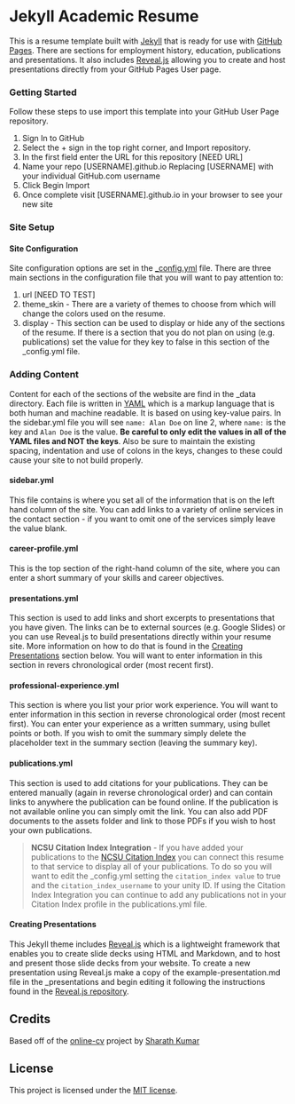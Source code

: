 # Jekyll Academic Resume

This is a resume template built with [Jekyll](https://jekyllrb.com/) that is ready for use with [GitHub Pages](https://pages.github.com/). There are sections for employment history, education, publications and presentations. It also includes [Reveal.js](https://revealjs.com/#/) allowing you to create and host presentations directly from your GitHub Pages User page.


### Getting Started
Follow these steps to use import this template into your GitHub User Page repository.

1. Sign In to GitHub
2. Select the + sign in the top right corner, and Import repository.
3. In the first field enter the URL for this repository [NEED URL]
4. Name your repo [USERNAME].github.io Replacing [USERNAME] with your individual GitHub.com username
5. Click Begin Import
6. Once complete visit [USERNAME].github.io in your browser to see your new site


### Site Setup
#### Site Configuration
Site configuration options are set in the [\_config.yml](/_config.yml) file. There are three main sections in the configuration file that you will want to pay attention to:

1. url [NEED TO TEST]
2. theme_skin - There are a variety of themes to choose from which will change the colors used on the resume.
3. display - This section can be used to display or hide any of the sections of the resume. If there is a section that you do not plan on using (e.g. publications) set the value for they key to false in this section of the \_config.yml file.

### Adding Content
Content for each of the sections of the website are find in the \_data directory. Each file is written in [YAML](https://en.wikipedia.org/wiki/YAML) which is a markup language that is both human and machine readable. It is based on using key-value pairs. In the sidebar.yml file you will see ```name: Alan Doe``` on line 2, where ```name:``` is the key and ```Alan Doe``` is the value. **Be careful to only edit the values in all of the YAML files and NOT the keys**. Also be sure to maintain the existing spacing, indentation and use of colons in the keys, changes to these could cause your site to not build properly.

#### sidebar.yml
This file contains is where you set all of the information that is on the left hand column of the site. You can add links to a variety of online services in the contact section - if you want to omit one of the services simply leave the value blank.

#### career-profile.yml
This is the top section of the right-hand column of the site, where you can enter a short summary of your skills and career objectives.

#### presentations.yml
This section is used to add links and short excerpts to presentations that you have given. The links can be to external sources (e.g. Google Slides) or you can use Reveal.js to build presentations directly within your resume site. More information on how to do that is found in the [Creating Presentations](#) section below. You will want to enter information in this section in revers chronological order (most recent first).

#### professional-experience.yml
This section is where you list your prior work experience. You will want to enter information in this section in reverse chronological order (most recent first). You can enter your experience as a written summary, using bullet points or both. If you wish to omit the summary simply delete the placeholder text in the summary section (leaving the summary key).

#### publications.yml
This section is used to add citations for your publications. They can be entered manually (again in reverse chronological order) and can contain links to anywhere the publication can be found online. If the publication is not available online you can simply omit the link. You can also add PDF documents to the assets folder and link to those PDFs if you wish to host your own publications.

  > **NCSU Citation Index Integration** - If you have added your publications to the [NCSU Citation Index](https://ci.lib.ncsu.edu) you can connect this resume to that service to display all of your publications. To do so you will want to edit the \_config.yml setting the ```citation_index value``` to true and the ```citation_index_username``` to your unity ID. If using the Citation Index Integration you can continue to add any publications not in your Citation Index profile in the publications.yml file.

#### Creating Presentations
This Jekyll theme includes [Reveal.js](https://revealjs.com/#/) which is a lightweight framework that enables you to create slide decks using HTML and Markdown, and to host and present those slide decks from your website. To create a new presentation using Reveal.js make a copy of the example-presentation.md file in the \_presentations and begin editing it following the instructions found in the [Reveal.js repository](https://github.com/hakimel/reveal.js/).


## Credits
Based off of the [online-cv](https://github.com/sharu725/online-cv) project by [Sharath Kumar](https://github.com/sharu725)


## License

This project is licensed under the [MIT license](LICENSE.txt).
